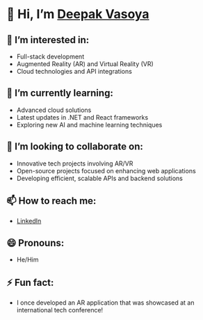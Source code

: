 # 👋 Hi, I’m [Deepak Vasoya](https://github.com/Deepak-Vasoya)

## 👀 I’m interested in:
- Full-stack development
- Augmented Reality (AR) and Virtual Reality (VR)
- Cloud technologies and API integrations

## 🌱 I’m currently learning:
- Advanced cloud solutions
- Latest updates in .NET and React frameworks
- Exploring new AI and machine learning techniques

## 💞️ I’m looking to collaborate on:
- Innovative tech projects involving AR/VR
- Open-source projects focused on enhancing web applications
- Developing efficient, scalable APIs and backend solutions

## 📫 How to reach me:
- [LinkedIn](https://www.linkedin.com/in/deepak-vasoya/)

## 😄 Pronouns:
- He/Him

## ⚡ Fun fact:
- I once developed an AR application that was showcased at an international tech conference!


